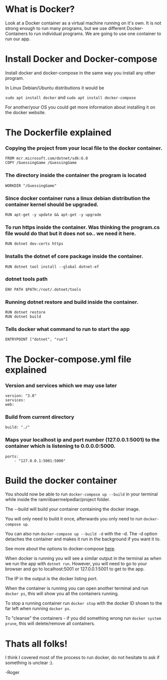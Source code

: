 # What is Docker?

Look at a Docker container as a virtual machine running on it's own.
It is not strong enough to run many programs, but we use different Docker-Containers to run individual programs.
We are going to use one container to run our app.

# Install Docker and Docker-compose

Install docker and docker-compose in the same way you install any other program.

In Linux Debian/Ubuntu distributions it would be 

```sudo apt install docker```
and
```sudo apt install docker-compose```

For another/your OS you could get more information about installing it on the docker website.




# The Dockerfile explained

### Copying the project from your local file to the docker container.
    FROM mcr.microsoft.com/dotnet/sdk:6.0
    COPY /GuessingGame /GuessingGame

### The directory inside the container the program is located
    WORKDIR "/GuessingGame"

### Since docker container runs a linux debian distribution the container kernel should be upgraded.
    RUN apt-get -y update && apt-get -y upgrade

### To run https inside the container. Was thinking the program.cs file would do that but it does not so.. we need it here.
    RUN dotnet dev-certs https

### Installs the dotnet ef core package inside the container.
    RUN dotnet tool install --global dotnet-ef

### dotnet tools path
    ENV PATH $PATH:/root/.dotnet/tools


### Running dotnet restore and build inside the container.
    RUN dotnet restore
    RUN dotnet build

### Tells docker what command to run to start the app
    ENTRYPOINT ["dotnet", "run"]



# The Docker-compose.yml file explained

### Version and services which we may use later
    version: "3.8"
    services:
    web:

### Build from current directory
    build: "./"

### Maps your localhost ip and port number (127.0.0.1:5001) to the container which is listening to 0.0.0.0:5000.
    ports:
        - "127.0.0.1:5001:5000"



# Build the docker container

You should now be able to run ```docker-compose up --build``` in your terminal while inside the ramriibaermelpedlar/project folder.

The --build will build your container containing the docker image.

You will only need to build it once, afterwards you only need to run ```docker-compose up```.

You can also run ```docker-compose up --build -d``` with the -d.
The -d option detaches the container and makes it run in the background if you want it to.

See more about the options to docker-compose [here](https://docs.docker.com/engine/reference/commandline/compose_up/).

When docker is running you will see a similar output in the terminal as when we run the app with ```dotnet run```.
However, you will need to go to your browser and go to localhost:5001 or 127.0.0.1:5001 to get to the app.

The IP in the output is the docker listing port.

When the container is running you can open another terminal and run ```docker ps```, this will show you all the containers running.

To stop a running container run ```docker stop``` with the docker ID shown to the far left when running ```docker ps```.

To "cleanse" the containers - if you did something wrong run ```docker system prune```, this will delete/remove all containers.



# Thats all folks!

I think I covered most of the process to run docker, do not hesitate to ask if something is unclear :).


-Roger